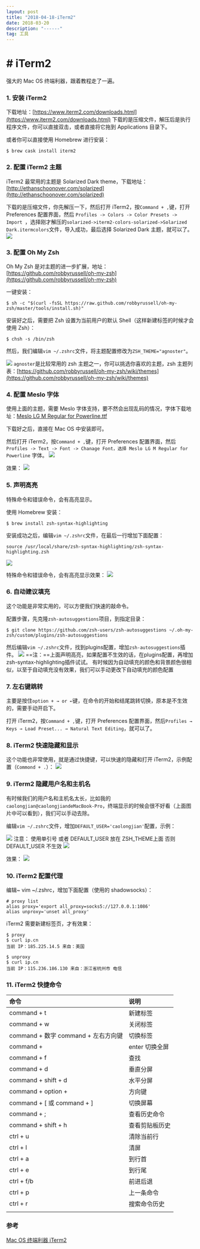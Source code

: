 ```yaml
---
layout: post
title: "2018-04-18-iTerm2"
date: 2018-03-20 
description: "------"
tag: 工具 
---   
```



# # iTerm2
强大的 Mac OS 终端利器，跟着教程走了一遍。

### 1. 安装 iTerm2

下载地址：[https://www.iterm2.com/downloads.html](https://www.iterm2.com/downloads.html)
下载的是压缩文件，解压后是执行程序文件，你可以直接双击，或者直接将它拖到 Applications 目录下。

或者你可以直接使用 Homebrew 进行安装：

```
$ brew cask install iterm2
```

### 2. 配置 iTerm2 主题

iTerm2 最常用的主题是 Solarized Dark theme，下载地址：[http://ethanschoonover.com/solarized](http://ethanschoonover.com/solarized)

下载的是压缩文件，你先解压一下，然后打开 iTerm2，按`Command + ,`键，打开 Preferences 配置界面，然后 `Profiles -> Colors -> Color Presets -> Import `，选择刚才解压的`solarized->iterm2-colors-solarized->Solarized Dark.itermcolors`文件，导入成功，最后选择 Solarized Dark 主题，就可以了。
![](/images/media/15240236247092/15240328372916.jpg)


### 3. 配置 Oh My Zsh

Oh My Zsh 是对主题的进一步扩展，地址：[https://github.com/robbyrussell/oh-my-zsh](https://github.com/robbyrussell/oh-my-zsh)

一键安装：

```
$ sh -c "$(curl -fsSL https://raw.github.com/robbyrussell/oh-my-zsh/master/tools/install.sh)"
```
安装好之后，需要把 Zsh 设置为当前用户的默认 Shell（这样新建标签的时候才会使用 Zsh）：

```
$ chsh -s /bin/zsh
```
然后，我们编辑`vim ~/.zshrc`文件，将主题配置修改为`ZSH_THEME="agnoster"`。

![](/images/media/15240236247092/15240328878602.jpg)
`agnoster`是比较常用的 zsh 主题之一，你可以挑选你喜欢的主题，zsh 主题列表：[https://github.com/robbyrussell/oh-my-zsh/wiki/themes](https://github.com/robbyrussell/oh-my-zsh/wiki/themes)


### 4. 配置 Meslo 字体

使用上面的主题，需要 Meslo 字体支持，要不然会出现乱码的情况，字体下载地址：[Meslo LG M Regular for Powerline.ttf](https://github.com/powerline/fonts/blob/master/Meslo%20Slashed/Meslo%20LG%20M%20Regular%20for%20Powerline.ttf)

下载好之后，直接在 Mac OS 中安装即可。

然后打开 iTerm2，按`Command + ,`键，打开 Preferences 配置界面，然后`Profiles -> Text -> Font -> Chanage Font，选择 Meslo LG M Regular for Powerline` 字体。
![](/images/media/15240236247092/15240335911662.jpg)

效果：
![](/images/media/15240236247092/15240336572945.jpg)


### 5. 声明高亮

特殊命令和错误命令，会有高亮显示。

使用 Homebrew 安装：

```
$ brew install zsh-syntax-highlighting
```

安装成功之后，编辑`vim ~/.zshrc`文件，在最后一行增加下面配置：

```
source /usr/local/share/zsh-syntax-highlighting/zsh-syntax-highlighting.zsh
```
![](/images/media/15240236247092/15240338613185.jpg)

特殊命令和错误命令，会有高亮显示效果：
![](/images/media/15240236247092/15240346220825.jpg)



### 6. 自动建议填充

这个功能是非常实用的，可以方便我们快速的敲命令。

配置步骤，先克隆`zsh-autosuggestions`项目，到指定目录：

```
$ git clone https://github.com/zsh-users/zsh-autosuggestions ~/.oh-my-zsh/custom/plugins/zsh-autosuggestions
```
然后编辑`vim ~/.zshrc`文件，找到plugins配置，增加`zsh-autosuggestions`插件。
![](/images/media/15240236247092/15240340214194.jpg)
==注：==上面声明高亮，如果配置不生效的话，在plugins配置，再增加zsh-syntax-highlighting插件试试。
有时候因为自动填充的颜色和背景颜色很相似，以至于自动填充没有效果，我们可以手动更改下自动填充的颜色配置


### 7. 左右键跳转

主要是按住`option + → or ←`键，在命令的开始和结尾跳转切换，原本是不生效的，需要手动开启下。

打开 iTerm2，按`Command + ,`键，打开 Preferences 配置界面，然后`Profiles → Keys → Load Preset... → Natural Text Editing`，就可以了。


### 8. iTerm2 快速隐藏和显示

这个功能也非常使用，就是通过快捷键，可以快速的隐藏和打开 iTerm2，示例配置（`Commond + .`）：
![](/images/media/15240236247092/15240344213280.jpg)



### 9. iTerm2 隐藏用户名和主机名

有时候我们的用户名和主机名太长，比如我的`caolongjian@caolongjiandeMacBook-Pro`，终端显示的时候会很不好看（上面图片中可以看到），我们可以手动去除。

编辑`vim ~/.zshrc`文件，增加`DEFAULT_USER='caolongjian'`配置，示例：

![](/images/media/15240236247092/15240353400543.jpg)
注意： 使用单引号 或者 DEFAULT_USER 放在 ZSH_THEME上面 否则 DEFAULT_USER 不生效
![](/images/media/15240236247092/15240357531048.jpg)

效果：
![](/images/media/15240236247092/15240358493334.jpg)


### 10. iTerm2 配置代理

编辑~ vim ~/.zshrc，增加下面配置（使用的 shadowsocks）：

```
# proxy list
alias proxy='export all_proxy=socks5://127.0.0.1:1086'
alias unproxy='unset all_proxy'
```

iTerm2 需要新建标签页，才有效果：

```
$ proxy
$ curl ip.cn
当前 IP：185.225.14.5 来自：美国

$ unproxy
$ curl ip.cn
当前 IP：115.236.186.130 来自：浙江省杭州市 电信
```


### 11. iTerm2 快捷命令


| 命令 | 说明 |
| :-- | :-- |
| command + t | 新建标签 |
| command + w | 关闭标签 |
| command + 数字 command + 左右方向键 | 切换标签 |
| command + | enter 切换全屏 |
| command + f | 查找 |
| command + d | 垂直分屏 |
| command + shift + d | 水平分屏 |
| command + option + | 方向键 |
| command + [ 或 command + ] | 切换屏幕 |
| command + ; | 查看历史命令 |
| command + shift + h | 查看剪贴板历史 |
| ctrl + u | 清除当前行 |
| ctrl + l | 清屏 |
| ctrl + a | 到行首 |
| ctrl + e | 到行尾 |
| ctrl + f/b | 前进后退 |
| ctrl + p | 上一条命令 |
| ctrl + r | 搜索命令历史 |
|  |  |



### 参考

[Mac OS 终端利器 iTerm2](http://www.cnblogs.com/xishuai/p/mac-iterm2.html)

